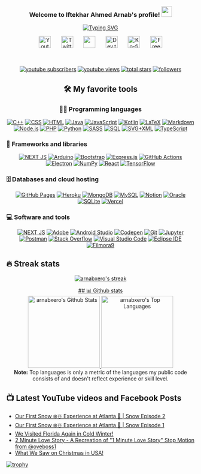<h3 align="center">
  Welcome to Iftekhar Ahmed Arnab's profile!
  <img src="https://media.giphy.com/media/hvRJCLFzcasrR4ia7z/giphy.gif" width="28">
</h3>

<!-- Typing SVG by arnabxero - https://github.com/arnabxero/readme-typing-svg -->
<p align="center">
<a href="https://git.io/typing-svg"><img src="https://readme-typing-svg.herokuapp.com?font=Fira+Code&duration=2000&pause=100&center=true&vCenter=true&multiline=true&width=700&height=200&lines=Hello%2C+I+am+Iftekhar+Ahmed+Arnab;A+CS+Graduate;Software+Engineer+at+Dorik;+A+Robotics+Enthusiast;Researcher+%26+Co-Author+at+NEUB+%26+Auburn+University" alt="Typing SVG" /></a>
</p>

<!-- Social icons section -->
<p align="center">
<a href="https://www.youtube.com/channel/UC8aV270kGoi54CAamzSjL9Q" target="_blank"><img width="32px" alt="Youtube" title="Youtube" src="https://i.imgur.com/qiXu7b2.png"/></a>
  &#8287;&#8287;&#8287;&#8287;&#8287;
  <a href="https://twitter.com/ia_arnab" target="_blank"><img width="32px" alt="Twitter" title="Twitter" src="https://i.imgur.com/OXZM1L6.png"/></a>
  &#8287;&#8287;&#8287;&#8287;&#8287;
  <a href="https://discord.gg/ATj4B9uM" alt="ArnabXero Tips Discussion & Support Server" target="_blank"><img width="32px" src="https://i.imgur.com/OViZO8J.png"/></a>
  &#8287;&#8287;&#8287;&#8287;&#8287;
  <a href="https://dev.to/arnabxero" target="_blank"><img width="32px" alt="Dev.to" title="arnabxero Dev.to" src="https://i.imgur.com/mVm29vK.png"></a>
  &#8287;&#8287;&#8287;&#8287;&#8287;
  <a href="https://ko-fi.com/arnabxero" target="_blank"><img width="32px" alt="Ko-fi" title="Buy me a coffee" src="https://i.imgur.com/PpLeD3K.png"/></a>
  &#8287;&#8287;&#8287;&#8287;&#8287;
  <a href="https://www.facebook.com/iftekharahmed.arnab.0" target="_blank"><img width="32px" alt="Free Stuff" title="My Facebook Profile" src="https://i.imgur.com/pDlxXzs.png"/></a>
</p>

<br/>

<!-- Social badges section -->
<!-- Badges with custom icons - https://github.com/arnabxero/custom-icon-badges -->
<!-- YouTube stats - https://github.com/arnabxero/github-readme-youtube-stats -->
<!-- View counter - https://github.com/arnabxero/Simple-View-Counter -->
<!-- Star counter - https://github.com/idealclover/GitHub-Star-Counter -->
<p align="center">	
  <a href="https://www.youtube.com/channel/UC8aV270kGoi54CAamzSjL9Q?sub_confirmation=1">
    <img alt="youtube subscribers" title="Subscribe to my YouTube channel" src="https://custom-icon-badges.herokuapp.com/youtube/channel/subscribers/UC8aV270kGoi54CAamzSjL9Q?color=%23E05D44&label=SUBSCRIBE&logo=video&logoColor=white&style=for-the-badge&labelColor=CE4630"/></a> 
  <a href="https://www.youtube.com/channel/UC8aV270kGoi54CAamzSjL9Q">
    <img alt="youtube views" title="YouTube views" src="https://custom-icon-badges.herokuapp.com/youtube/channel/views/UC8aV270kGoi54CAamzSjL9Q?color=%23E1AD0E&logo=video&logoColor=white&style=for-the-badge&labelColor=C79600"/></a> 
  <a href="https://github.com/arnabxero?tab=repositories&sort=stargazers">
    <img alt="total stars" title="Total stars on GitHub" src="https://custom-icon-badges.herokuapp.com/badge/dynamic/json?logo=star&color=55960c&labelColor=488207&label=Stars&style=for-the-badge&query=%24.stars&url=https://api.github-star-counter.workers.dev/user/arnabxero"/></a>
  <a href="https://github.com/arnabxero?tab=followers">
    <img alt="followers" title="Follow me on Github" src="https://custom-icon-badges.herokuapp.com/github/followers/arnabxero?color=236ad3&labelColor=1155ba&style=for-the-badge&logo=person-add&label=Follow&logoColor=white"/></a>
<!--  <a href="https://github.com/arnabxero/">
    <img alt="views" title="GitHub profile views" src="https://viewcountxero.000webhostapp.com/"/></a>-->
</p>



<center>

## 🛠️ My favorite tools

</center>

<center>

### 👨‍💻 Programming languages

</center>

<p align="center">
    <a href="https://github.com/search?q=user%3Aarnabxero+language%3Acpp"><img alt="C++" src="https://custom-icon-badges.herokuapp.com/badge/C++-9C033A.svg?logo=cpp2&logoColor=white"></a>
    <a href="https://github.com/search?q=user%3Aarnabxero+language%3Acss"><img alt="CSS" src="https://img.shields.io/badge/CSS-1572B6.svg?logo=css3&logoColor=white"></a>
    <a href="https://github.com/search?q=user%3Aarnabxero+language%3Ahtml"><img alt="HTML" src="https://img.shields.io/badge/HTML-E34F26.svg?logo=html5&logoColor=white"></a>
    <a href="https://github.com/search?q=user%3Aarnabxero+language%3Ajava"><img alt="Java" src="https://img.shields.io/badge/Java-007396.svg?logo=java&logoColor=white"></a>
    <a href="https://github.com/search?q=user%3Aarnabxero+language%3Ajavascript"><img alt="JavaScript" src="https://img.shields.io/badge/JavaScript-F7DF1E.svg?logo=javascript&logoColor=black"></a>
    <a href="https://github.com/search?q=user%3Aarnabxero+language%3Akotlin"><img alt="Kotlin" src="https://img.shields.io/badge/Kotlin-0095D5.svg?logo=Kotlin&logoColor=white"></a>
    <a href="https://github.com/search?q=user%3Aarnabxero+language%3Atex"><img alt="LaTeX" src="https://img.shields.io/badge/LaTeX-008080.svg?logo=LaTeX&logoColor=white"></a>
    <a href="https://github.com/search?q=user%3Aarnabxero+language%3Amarkdown"><img alt="Markdown" src="https://img.shields.io/badge/Markdown-000000.svg?logo=markdown&logoColor=white"></a>
    <a href="https://github.com/search?q=user%3Aarnabxero+language%3Ajavascript"><img alt="Node.js" src="https://img.shields.io/badge/Node.js-43853D.svg?logo=node.js&logoColor=white"></a>
    <a href="https://github.com/search?q=user%3Aarnabxero+language%3Aphp"><img alt="PHP" src="https://img.shields.io/badge/PHP-777BB4.svg?logo=php&logoColor=white"></a>
    <a href="https://github.com/search?q=user%3Aarnabxero+language%3Apython"><img alt="Python" src="https://img.shields.io/badge/Python-14354C.svg?logo=python&logoColor=white"></a>
    <a href="https://github.com/search?q=user%3Aarnabxero+language%3Asass"><img alt="SASS" src="https://img.shields.io/badge/Sass-hotpink.svg?logo=SASS&logoColor=white"></a>
    <a href="https://github.com/search?q=user%3Aarnabxero+language%3Asql"><img alt="SQL" src="https://custom-icon-badges.herokuapp.com/badge/SQL-025E8C.svg?logo=database&logoColor=white"></a>
    <a href="https://github.com/search?q=user%3Aarnabxero+language%3Asvg"><img alt="SVG+XML" src="https://img.shields.io/badge/SVG%2BXML-e0982c.svg?logo=svg&logoColor=white"></a>
    <a href="https://github.com/search?q=user%3Aarnabxero+language%3AtypeScript"><img alt="TypeScript" src="https://img.shields.io/badge/TypeScript-007ACC.svg?logo=typescript&logoColor=white"></a>
</p>

### 🧰 Frameworks and libraries

<p align="center">
    <a href="#"><img alt="NEXT JS" src="https://img.shields.io/badge/Next.js-000000?logo=next.js&logoColor=white"></a>
    <a href="#"><img alt="Arduino" src="https://img.shields.io/badge/-Arduino-00979D?logo=Arduino&logoColor=white"></a>
    <a href="#"><img alt="Bootstrap" src="https://img.shields.io/badge/Bootstrap-7952B3.svg?logo=bootstrap&logoColor=white"></a>
    <a href="#"><img alt="Express.js" src="https://img.shields.io/badge/Express.js-404d59.svg?logo=express&logoColor=white"></a>
    <a href="#"><img alt="GitHub Actions" src="https://img.shields.io/badge/GitHub%20Actions-2671E5.svg?logo=github%20actions&logoColor=white"></a>
    <a href="#"><img alt="Electron" src="https://img.shields.io/badge/Electron-20232e.svg?logo=electron&logoColor=white"></a>
    <a href="#"><img alt="NumPy" src="https://img.shields.io/badge/Numpy-013243.svg?logo=numpy&logoColor=white"></a>
    <a href="#"><img alt="React" src="https://img.shields.io/badge/React-20232a.svg?logo=react&logoColor=%2361DAFB"></a>
    <a href="#"><img alt="TensorFlow" src="https://img.shields.io/badge/TensorFlow-FF6F00.svg?logo=TensorFlow&logoColor=white"></a>
</p>

### 🗄️ Databases and cloud hosting

<p align="center">
    <a href="#"><img alt="GitHub Pages" src="https://img.shields.io/badge/GitHub%20Pages-327FC7.svg?logo=github&logoColor=white"></a>
    <a href="#"><img alt="Heroku" src="https://img.shields.io/badge/Heroku-430098.svg?logo=heroku&logoColor=white"></a>
    <a href="#"><img alt="MongoDB" src ="https://img.shields.io/badge/MongoDB-4ea94b.svg?logo=mongodb&logoColor=white"></a>
    <a href="#"><img alt="MySQL" src="https://img.shields.io/badge/MySQL-00f.svg?logo=mysql&logoColor=white"></a>
    <a href="#"><img alt="Notion" src="https://img.shields.io/badge/Notion-010101.svg?logo=notion&logoColor=white"></a>
    <a href="#"><img alt="Oracle" src ="https://img.shields.io/badge/Oracle-F00000.svg?logo=oracle&logoColor=white"></a>
    <a href="#"><img alt="SQLite" src ="https://img.shields.io/badge/SQLite-07405e.svg?logo=sqlite&logoColor=white"></a>
    <a href="#"><img alt="Vercel" src="https://img.shields.io/badge/Vercel-000000.svg?logo=vercel&logoColor=white"></a>
</p>

### 💻 Software and tools

<p align="center">
    <a href="#"><img alt="NEXT JS" src="https://img.shields.io/badge/Next.js-000000?logo=next.js&logoColor=white"></a>
    <a href="#"><img alt="Adobe" src="https://img.shields.io/badge/Adobe-FF0000.svg?logo=adobe&logoColor=white"></a>
    <a href="#"><img alt="Android Studio" src="https://img.shields.io/badge/Android%20Studio-008678.svg?logo=android-studio&logoColor=white"></a>
    <a href="#"><img alt="Codepen" src="https://img.shields.io/badge/Codepen-000000.svg?logo=codepen&logoColor=white"></a>
    <a href="#"><img alt="Git" src="https://img.shields.io/badge/Git-F05033.svg?logo=git&logoColor=white"></a>
    <a href="#"><img alt="Jupyter" src="https://img.shields.io/badge/Jupyter-F37626.svg?logo=Jupyter&logoColor=white"></a>
    <a href="#"><img alt="Postman" src="https://img.shields.io/badge/Postman-FF6C37?logo=postman&logoColor=white"></a>
    <a href="#"><img alt="Stack Overflow" src="https://img.shields.io/badge/-Stack%20Overflow-FE7A16?logo=stack-overflow&logoColor=white"></a>
    <a href="#"><img alt="Visual Studio Code" src="https://img.shields.io/badge/Visual%20Studio%20Code-0078d7.svg?logo=visual-studio-code&logoColor=white"></a>
    <a href="#"><img alt="Eclipse IDE" src="https://img.shields.io/badge/-Eclipse-blueviolet.svg?logo=eclipse&logoColor=white"></a>
    <a href="#"><img alt="Filmora9" src="https://img.shields.io/badge/-Filmora9-blue.svg?logo=wondershare&logoColor=white"></a>   
</p>

## 🔥 Streak stats

<!-- GitHub Readme Streak Stats - https://github.com/arnabxero/github-readme-streak-stats -->
<p align="center">
  <a href="https://github.com/arnabxero?tab=repositories">
    <img title="stats" alt="arnabxero's streak" src="https://github-readme-streak-stats.herokuapp.com/?user=arnabxero&theme=dark-metallian&hide_border=false"/>
	</p>

<!-- Some badges are from https://github.com/Ileriayo/markdown-badges -->

<center>
## 📊 Github stats
<!-- https://github.com/anuraghazra/github-readme-stats -->
  <br/>
    <a href="https://github.com/arnabxero">
    <img alt="arnabxero's Github Stats" src="https://github-readme-stats.vercel.app/api?username=arnabxero&show_icons=true&count_private=true&theme=react&hide_border=true&bg_color=1F222E&title_color=F85D7F&icon_color=F8D866" height="192px"/>
    </a>
  <a href="https://github.com/arnabxero">
  <img alt="arnabxero's Top Languages" src="https://github-readme-stats.vercel.app/api/top-langs/?username=arnabxero&langs_count=8&layout=compact&theme=react&hide_border=true&bg_color=1F222E&title_color=F85D7F&icon_color=F8D866&hide=Jupyter%20Notebook" height="192px"/>
</a>
  <br/>
  <b>Note:</b> Top languages is only a metric of the languages my public code consists of and doesn't reflect experience or skill level.
</center>



<!-- https://github.com/jamesgeorge007/github-activity-readme -->


<!-- https://github.com/ashutosh00710/github-readme-activity-graph -->



## 📺 Latest YouTube videos and Facebook Posts

<!-- BLOG-POST-LIST:START -->
- [Our First Snow ❄️☃️ Experience at Atlanta 🤩 | Snow Episode 2](https://www.youtube.com/watch?v=dACxm_QnKOw)
- [Our First Snow ❄️☃️ Experience at Atlanta 🤩 | Snow Episode 1](https://www.youtube.com/watch?v=IQZ6doEtY3s)
- [We Visited Florida Again in Cold Winter!](https://www.youtube.com/watch?v=T6R8965oh8I)
- [2 Minute Love Story - A Recreation of &quot;1 Minute Love Story&quot; Stop Motion from @oveboss1](https://www.youtube.com/watch?v=gzQL8FY9POs)
- [What We Saw on Christmas in USA!](https://www.youtube.com/watch?v=QYoD-wm4uk8)
<!-- BLOG-POST-LIST:END --> 
	
	
	
	
	
	
	
	
	
[![trophy](https://github-profile-trophy.vercel.app/?username=arnabxero&theme=onedark)](https://github.com/arnabxero/github-profile-trophy)
